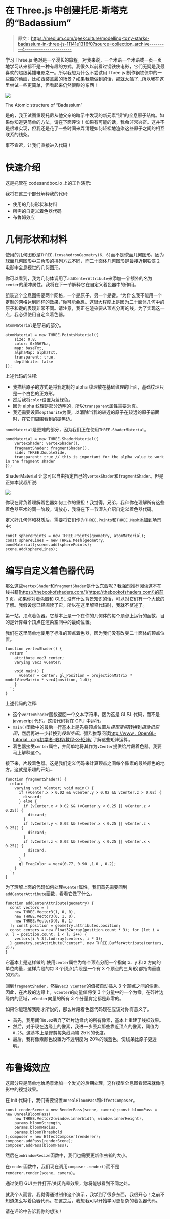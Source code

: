 # 在 Three.js 中创建托尼·斯塔克的“Badassium”

> 原文：<https://medium.com/geekculture/modelling-tony-starks-badassium-in-three-js-11141e1316f0?source=collection_archive---------4----------------------->

学习 Three.js 绝对是一个漫长的旅程。对我来说，一个术语一个术语或一页一页地学习从来都不是一种有趣的方式。我很久以前看过钢铁侠电影，它们无疑是我最喜欢的超级英雄电影之一。所以我想为什么不尝试用 Three.js 制作钢铁侠中的一些酷的动画，比如西装革履的场景？如果我能做到的话，那就太酷了…所以我在这里尝试一些更简单，但看起来仍然很酷的东西！

![](img/cd655727275c289987530be6bb67ce73.png)

The Atomic structure of “Badassium”

是的，我正试图重现托尼从他父亲的暗示中发现的新元素“钡”的全息原子结构。如果你知道更简单的方法，请在下面评论！如果有可能的话，我会非常兴奋。这并不是很难实现，但我还是花了一些时间来弄清楚如何轻松地渲染这些原子之间的相互联系的线条。

事不宜迟，让我们直接进入代码！

# 快速介绍

这是托管在 codesandbox.io 上的工作演示:

我将在这三个部分解释我的代码:

*   使用的几何形状和材料
*   所需的自定义着色器代码
*   布鲁姆效应

# 几何形状和材料

使用的几何图形是`THREE.IcosahedronGeometry(6, 6)`而不是球面几何图形，因为球面几何图形中三角形的排列方式不同，而二十面体几何图形是最接近钢铁侠 2 电影中全息视觉的几何图形。

你可以看到，我为几何体调用了`addCenterAttribute`来添加一个额外的名为`center`的缓冲属性。我将在下一节解释它在自定义着色器中的作用。

组装这个全息图需要两个网格，一个是原子，另一个是键。“为什么我不能用一个定制的网格达到同样的效果，”你可能会想。这很大程度上是因为二十面体几何中的原子和键的表现非常不同。请注意，我正在渲染要从顶点分离的线，为了实现这一点，我必须使用自定义着色器。

`atomMaterial`是容易的部分。

```
atomMaterial = new THREE.PointsMaterial({
    size: 0.8,
    color: 0x0567ba,
    map: baseTxt,
    alphaMap: alphaTxt,
    transparent: true,
    depthWrite: false
});
```

上述代码的注释:

*   我描绘原子的方式是将我定制的 alpha 纹理放在基础纹理的上面，基础纹理只是一个白色的正方形。
*   然后我将`color`设置为蓝绿色。
*   因为 alpha 纹理是部分透明的，所以`transparent`属性需要为真。
*   我还需要设置`depthWrite`为假，以消除当我的较近的原子在较远的原子前面时，在它们周围看到的硬黑边。

`bondMaterial`是更难的部分，因为我们正在使用`THREE.ShaderMaterial`。

```
bondMaterial = new THREE.ShaderMaterial({
    vertexShader: vertexShader(),
    fragmentShader: fragmentShader(),
    side: THREE.DoubleSide,
    transparent: true // this is important for the alpha value to work in the fragment shader
});
```

ShaderMaterial 让您可以自由指定自己的`vertexShader`和`fragmentShader`。但是正如本叔叔所说:

![](img/bf2b3c6edc02f30e9649655f85755712.png)

你现在背负着理解着色器如何工作的重担！我觉得，兄弟，我和你在理解所有这些着色器巫术的同一阶段。请放心，我将在下一节深入介绍自定义着色器代码。

定义好几何体和材质后，需要将它们作为`THREE.Points`和`THREE.Mesh`添加到场景中:

```
const spherePoints = new THREE.Points(geometry, atomMaterial);
const sphereLines = new THREE.Mesh(geometry, bondMaterial);scene.add(spherePoints);
scene.add(sphereLines);
```

# 编写自定义着色器代码

那么这些`vertexShader`和`fragmentShader`是什么东西呢？我强烈推荐阅读这本在线书籍[https://thebookofshaders.com/](https://thebookofshaders.com/)的前 3 页，如果你对着色器和 GLSL 没有什么背景知识的话，可以对它们有一个大致的了解。我假设您已经阅读了它，所以在这里解释代码时，我就不赘述了。

第一站，顶点着色器。它基本上是一个在你的几何体的每个顶点上运行的函数，目的是计算每个顶点在渲染空间中的最终位置。

我们在这里简单地使用了标准的顶点着色器，因为我们没有改变二十面体的顶点位置。

```
function vertexShader() {
  return `
    attribute vec3 center;
    varying vec3 vCenter;

    void main() {
      vCenter = center; gl_Position = projectionMatrix * modelViewMatrix * vec4(position, 1.0); 
    }
  `;
}
```

上述代码的注释:

*   这个`vertexShader`函数返回一个文本字符串，因为这是 GLSL 代码，而不是 javascript 代码。这段代码将在 GPU 中运行。
*   `main()`函数中的最后一行基本上是先将顶点位置从*模型空间*转换到*摄像机空间*，然后再进一步转换到*投影空间*。强烈推荐阅读[http://www . OpenGL-tutorial . org/初学者-教程/教程-3-矩阵/](http://www.opengl-tutorial.org/beginners-tutorials/tutorial-3-matrices/) 了解这些矩阵运算。
*   着色器接受`center`属性，并简单地将其作为`vCenter`提供给片段着色器。我要马上解释这个。

接下来，片段着色器。这是我们定义代码来计算顶点之间每个像素的最终颜色的地方。这就是乐趣的开始…

```
function fragmentShader() {
  return `
    varying vec3 vCenter; void main() {
      if (vCenter.x > 0.02 && vCenter.y > 0.02 && vCenter.z > 0.02) {
        discard;
      } else {
        if (vCenter.x < 0.02 && (vCenter.y < 0.25 || vCenter.z < 0.25)) {
          discard;
        }
        if (vCenter.y < 0.02 && (vCenter.x < 0.25 || vCenter.z < 0.25)) {
          discard;
        }
        if (vCenter.z < 0.02 && (vCenter.y < 0.25 || vCenter.x < 0.25)) {
          discard;
        }
      }
      gl_FragColor = vec4(0.77, 0.90 ,1.0 , 0.2);
    }
  `;
}
```

为了理解上面的代码如何处理`vCenter`属性，我们首先需要回到`addCenterAttribute`函数，看看它做了什么。

```
function addCenterAttribute(geometry) {
  const vectors = [
    new THREE.Vector3(1, 0, 0),
    new THREE.Vector3(0, 1, 0),
    new THREE.Vector3(0, 0, 1)
  ]; const position = geometry.attributes.position;
  const centers = new Float32Array(position.count * 3); for (let i = 0, l = position.count; i < l; i++) {
    vectors[i % 3].toArray(centers, i * 3);
  } geometry.setAttribute("center", new THREE.BufferAttribute(centers, 3));
}
```

它基本上是这样做的:使用`center`属性为每个顶点分配一个指向 x、y 和 z 方向的单位向量，这样片段的每 3 个顶点(片段是一个有 3 个顶点的三角形)都指向垂直的方向。

回到`fragmentShader`，然后`vec3 vCenter`的值被自动插入 3 个顶点之间的像素。因此，在片段的边缘上，`vCenter`的向量值将使 3 个分量中的一个为零。在碎片边缘内的区域，`vCenter`向量的所有 3 个分量肯定都是非零的。

如果你能理解我刚才所说的，那么片段着色器代码现在应该对你有意义了。

*   首先，我用阈值`0.02`丢弃了碎片边缘内的所有像素，基本上重建了线框效果。
*   然后，对于现在边缘上的像素，我进一步丢弃那些靠近顶点的像素，阈值为`0.25`。这基本上是修剪每条线两端 25%的长度。
*   最后，我将像素颜色设置为不透明度为 20%的浅蓝色，使线条比原子更透明。

# 布鲁姆效应

这部分只是简单地给场景添加一个发光的后期处理，这样模型全息图看起来就像电影中的视觉效果。

在 init 代码中，我们需要设置`UnrealBloomPass`和`EffectComposer`。

```
const renderScene = new RenderPass(scene, camera);const bloomPass = new UnrealBloomPass(
    new THREE.Vector2(window.innerWidth, window.innerHeight),
    params.bloomStrength,
    params.bloomRadius,
    params.bloomThreshold
);composer = new EffectComposer(renderer);
composer.addPass(renderScene);
composer.addPass(bloomPass);
```

然后在`onWindowResize`函数中，我们也需要更新作曲者的大小。

在`render`函数中，我们现在调用`composer.render()`而不是`renderer.render(scene, camera)`。

通过使用 GUI 控件打开/关闭光晕效果，您将能够看到不同之处。

就我个人而言，我觉得通过制作这个演示，我学到了很多东西，我很开心！之前不知道怎么写着色器代码。在这之后，我想我可以开始学习更复杂的着色器代码。

请在评论中告诉我你的想法！